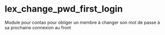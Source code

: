 # lex_change_pwd_first_login
Module pour contao pour obliger un membre à changer son mot de passe à sa prochaine connexion au front
